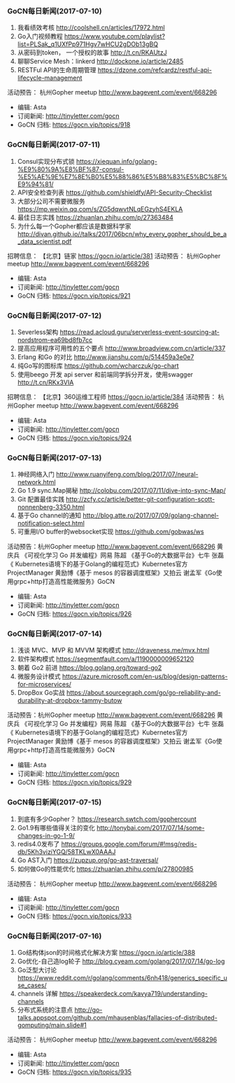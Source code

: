 ### GoCN每日新闻(2017-07-10)

1. 我看绩效考核 http://coolshell.cn/articles/17972.html
2. Go入门视频教程 https://www.youtube.com/playlist?list=PLSak_q1UXfPp971Hgv7wHCU2gDOb13gBQ
3. 从密码到token， 一个授权的故事 http://t.cn/RKAUtzJ
4. 聊聊Service Mesh：linkerd http://dockone.io/article/2485
5. RESTFul API的生命周期管理 https://dzone.com/refcardz/restful-api-lifecycle-management

活动预告：
杭州Gopher meetup http://www.bagevent.com/event/668296

* 编辑: Asta
* 订阅新闻: http://tinyletter.com/gocn
* GoCN 归档: https://gocn.vip/topics/918

### GoCN每日新闻(2017-07-11)

1. Consul实现分布式锁 https://xiequan.info/golang-%E9%80%9A%E8%BF%87-consul-%E5%AE%9E%E7%8E%B0%E5%88%86%E5%B8%83%E5%BC%8F%E9%94%81/
2. API安全检查列表 https://github.com/shieldfy/API-Security-Checklist
3. 大部分公司不需要微服务 https://mp.weixin.qq.com/s/ZG5dqwvtNLqEGzyhS4EKLA
4. 最佳日志实践 https://zhuanlan.zhihu.com/p/27363484
5. 为什么每一个Gopher都应该是数据科学家 http://divan.github.io//talks/2017/06bcn/why_every_gopher_should_be_a_data_scientist.pdf

招聘信息：
【北京】链家 https://gocn.io/article/381
活动预告：
杭州Gopher meetup http://www.bagevent.com/event/668296

* 编辑: Asta
* 订阅新闻: http://tinyletter.com/gocn
* GoCN 归档: https://gocn.vip/topics/921

### GoCN每日新闻(2017-07-12)

1. Severless架构 https://read.acloud.guru/serverless-event-sourcing-at-nordstrom-ea69bd8fb7cc
2. 提高应用程序可用性的五个要点 http://www.broadview.com.cn/article/337
3. Erlang 和Go 的对比 http://www.jianshu.com/p/514459a3e0e7
4. 纯Go写的图标库 https://github.com/wcharczuk/go-chart
5. 使用beego 开发 api server 和前端同学拆分开发，使用swagger http://t.cn/RKx3VIA

招聘信息：
【北京】360运维工程师 https://gocn.io/article/384
活动预告：
杭州Gopher meetup http://www.bagevent.com/event/668296

* 编辑: Asta
* 订阅新闻: http://tinyletter.com/gocn
* GoCN 归档: https://gocn.vip/topics/924

### GoCN每日新闻(2017-07-13)

1. 神经网络入门 http://www.ruanyifeng.com/blog/2017/07/neural-network.html
2. Go 1.9 sync.Map揭秘 http://colobu.com/2017/07/11/dive-into-sync-Map/
3. Git 配置最佳实践 http://zcfy.cc/article/better-git-configuration-scott-nonnenberg-3350.html
4. 基于Go channel的通知 http://blog.atte.ro/2017/07/09/golang-channel-notification-select.html
5. 可重用I/O buffer的websocket实现 https://github.com/gobwas/ws

活动预告：杭州Gopher meetup http://www.bagevent.com/event/668296
黄庆兵 《可视化学习 Go 并发编程》网易
陈超 《基于Go的大数据平台》七牛
张磊《 Kubernetes语境下的基于Golang的编程范式》Kubernetes官方ProjectManager
黄励博《基于 mesos 的容器调度框架》又拍云
谢孟军《Go使用grpc+http打造高性能微服务》GoCN

* 编辑: Asta
* 订阅新闻: http://tinyletter.com/gocn
* GoCN 归档: https://gocn.vip/topics/926

### GoCN每日新闻(2017-07-14)

1. 浅谈 MVC、MVP 和 MVVM 架构模式 http://draveness.me/mvx.html
2. 软件架构模式 https://segmentfault.com/a/1190000009652120
3. 朝着 Go2 前进 https://blog.golang.org/toward-go2
4. 微服务设计模式 https://azure.microsoft.com/en-us/blog/design-patterns-for-microservices/
5. DropBox Go实战 https://about.sourcegraph.com/go/go-reliability-and-durability-at-dropbox-tammy-butow

活动预告：杭州Gopher meetup http://www.bagevent.com/event/668296
黄庆兵 《可视化学习 Go 并发编程》网易
陈超 《基于Go的大数据平台》七牛
张磊《 Kubernetes语境下的基于Golang的编程范式》Kubernetes官方ProjectManager
黄励博《基于 mesos 的容器调度框架》又拍云
谢孟军《Go使用grpc+http打造高性能微服务》GoCN

* 编辑: Asta
* 订阅新闻: http://tinyletter.com/gocn
* GoCN 归档: https://gocn.vip/topics/929

### GoCN每日新闻(2017-07-15)

1. 到底有多少Gopher？ https://research.swtch.com/gophercount
2. Go1.9有哪些值得关注的变化 http://tonybai.com/2017/07/14/some-changes-in-go-1-9/
3. redis4.0发布了 https://groups.google.com/forum/#!msg/redis-db/5Kh3viziYGQ/58TKLwX0AAAJ
4. Go AST入门 https://zupzup.org/go-ast-traversal/
5. 如何做Go的性能优化 https://zhuanlan.zhihu.com/p/27800985

活动预告：
杭州Gopher meetup http://www.bagevent.com/event/668296

* 编辑: Asta
* 订阅新闻: http://tinyletter.com/gocn
* GoCN 归档: https://gocn.vip/topics/933

### GoCN每日新闻(2017-07-16)

1. Go结构体json的时间格式化解决方案 https://gocn.io/article/388
2. Go优化-自己造log轮子 http://blog.cyeam.com/golang/2017/07/14/go-log
3. Go泛型大讨论 https://www.reddit.com/r/golang/comments/6nh418/generics_specific_use_cases/
4. channels 详解 https://speakerdeck.com/kavya719/understanding-channels
5. 分布式系统的注意点 http://go-talks.appspot.com/github.com/mhausenblas/fallacies-of-distributed-gomputing/main.slide#1

活动预告：
杭州Gopher meetup http://www.bagevent.com/event/668296

* 编辑: Asta
* 订阅新闻: http://tinyletter.com/gocn
* GoCN 归档: https://gocn.vip/topics/935